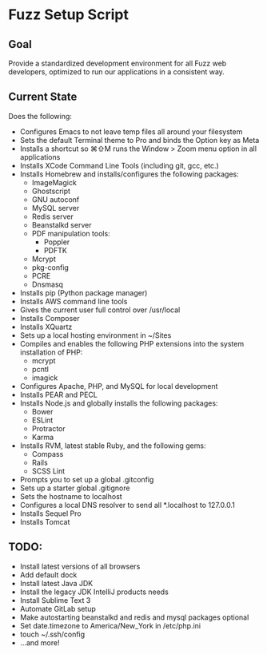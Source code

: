 Fuzz Setup Script
==================

## Goal

Provide a standardized development environment for all Fuzz web developers, optimized to run our applications in a consistent way.

## Current State

Does the following:

- Configures Emacs to not leave temp files all around your filesystem
- Sets the default Terminal theme to Pro and binds the Option key as Meta
- Installs a shortcut so ⌘⇧M runs the Window > Zoom menu option in all applications
- Installs XCode Command Line Tools (including git, gcc, etc.)
- Installs Homebrew and installs/configures the following packages:
  - ImageMagick
  - Ghostscript
  - GNU autoconf
  - MySQL server
  - Redis server
  - Beanstalkd server
  - PDF manipulation tools:
    - Poppler
    - PDFTK
  - Mcrypt
  - pkg-config
  - PCRE
  - Dnsmasq
- Installs pip (Python package manager)
- Installs AWS command line tools
- Gives the current user full control over /usr/local
- Installs Composer
- Installs XQuartz
- Sets up a local hosting environment in ~/Sites
- Compiles and enables the following PHP extensions into the system installation of PHP:
  - mcrypt
  - pcntl
  - imagick
- Configures Apache, PHP, and MySQL for local development
- Installs PEAR and PECL
- Installs Node.js and globally installs the following packages:
  - Bower
  - ESLint
  - Protractor
  - Karma
- Installs RVM, latest stable Ruby, and the following gems:
  - Compass
  - Rails
  - SCSS Lint
- Prompts you to set up a global .gitconfig
- Sets up a starter global .gitignore
- Sets the hostname to localhost
- Configures a local DNS resolver to send all *.localhost to 127.0.0.1
- Installs Sequel Pro
- Installs Tomcat



## TODO:
- Install latest versions of all browsers
- Add default dock
- Install latest Java JDK
- Install the legacy JDK IntelliJ products needs
- Install Sublime Text 3
- Automate GitLab setup
- Make autostarting beanstalkd and redis and mysql packages optional
- Set date.timezone to America/New_York in /etc/php.ini
- touch ~/.ssh/config
- …and more!
